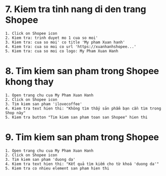 # 7. Kiem tra tinh nang di den trang Shopee
    1. Click on Shopee icon
    2. Kiem tra: trinh duyet mo 1 cua so moi'
    3. Kiem tra: cua so moi' co title 'My pham Xuan hanh'
    4. Kiem tra: cua so moi co url 'https://xuanhanhshopee...'
    5. Kiem tra: cua so moi co logo: My Pham Xuan Hanh
    
# 8. Tim kiem san pham trong Shopee khong thay
    1. Open trang chu cua My Pham Xuan Hanh
    2. Click on Shopee icon
    3. Tim kiem san pham 'ilovecoffee'
    4. Kiem tra text hien thi: "Không tìm thấy sản phẩm bạn cần tìm trong Shop này"
    5. Kiem tra button "Tim kiem san pham toan san Shopee" hien thi
    
# 9. Tim kiem san pham trong Shopee
    1. Open trang chu cua My Pham Xuan Hanh
    2. Click on Shopee icon
    3. Tim kiem san pham 'duong da'
    4. Kiem tra text hien thi: "Kết quả tìm kiếm cho từ khoá 'duong da'"
    5. Kiem tra co nhieu element san pham hien thi